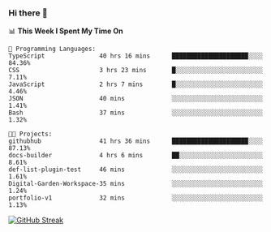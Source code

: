 ### Hi there 👋

<!--
**deko95/deko95** is a ✨ _special_ ✨ repository because its `README.md` (this file) appears on your GitHub profile.

Here are some ideas to get you started:

- 🔭 I’m currently working on ...
- 🌱 I’m currently learning ...
- 👯 I’m looking to collaborate on ...
- 🤔 I’m looking for help with ...
- 💬 Ask me about ...
- 📫 How to reach me: ...
- 😄 Pronouns: ...
- ⚡ Fun fact: ...
-->
<!--START_SECTION:waka-->
📊 **This Week I Spent My Time On** 

```text
💬 Programming Languages: 
TypeScript               40 hrs 16 mins      █████████████████████░░░░   84.36% 
CSS                      3 hrs 23 mins       █░░░░░░░░░░░░░░░░░░░░░░░░   7.11% 
JavaScript               2 hrs 7 mins        █░░░░░░░░░░░░░░░░░░░░░░░░   4.46% 
JSON                     40 mins             ░░░░░░░░░░░░░░░░░░░░░░░░░   1.41% 
Bash                     37 mins             ░░░░░░░░░░░░░░░░░░░░░░░░░   1.32%

🐱‍💻 Projects: 
githubhub                41 hrs 36 mins      █████████████████████░░░░   87.13% 
docs-builder             4 hrs 6 mins        ██░░░░░░░░░░░░░░░░░░░░░░░   8.61% 
def-list-plugin-test     46 mins             ░░░░░░░░░░░░░░░░░░░░░░░░░   1.61% 
Digital-Garden-Workspace-35 mins             ░░░░░░░░░░░░░░░░░░░░░░░░░   1.24% 
portfolio-v1             32 mins             ░░░░░░░░░░░░░░░░░░░░░░░░░   1.13%

```


<!--END_SECTION:waka-->

[![GitHub Streak](https://streak-stats.demolab.com/?user=deko95&theme=tokyonight_duo)](https://git.io/streak-stats)
